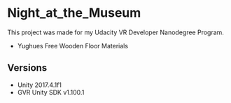 # Night_at_the_Museum

This project was made for my Udacity VR Developer Nanodegree Program.

- Yughues Free Wooden Floor Materials

## Versions
- Unity 2017.4.1f1
- GVR Unity SDK v1.100.1